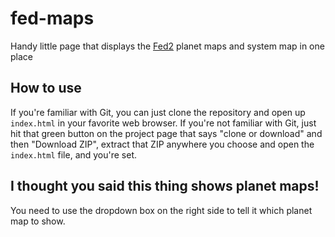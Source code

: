 # fed-maps
Handy little page that displays the [Fed2](http://federation2.com/) planet maps and system map in one place

## How to use
If you're familiar with Git, you can just clone the repository and open up `index.html` in your favorite web browser. If you're not familiar with Git, just hit that green button on the project page that says "clone or download" and then "Download ZIP", extract that ZIP anywhere you choose and open the `index.html` file, and you're set.

## I thought you said this thing shows planet maps!
You need to use the dropdown box on the right side to tell it which planet map to show.
